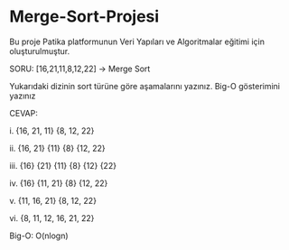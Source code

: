 # Merge-Sort-Projesi
Bu proje Patika platformunun Veri Yapıları ve Algoritmalar eğitimi için oluşturulmuştur.

SORU: [16,21,11,8,12,22] -> Merge Sort

Yukarıdaki dizinin sort türüne göre aşamalarını yazınız.
Big-O gösterimini yazınız

CEVAP:
  
  i. {16, 21, 11} {8, 12, 22}
  
  ii. {16, 21} {11} {8} {12, 22}
  
  iii. {16} {21} {11} {8} {12} {22}
  
  iv. {16} {11, 21} {8} {12, 22}
  
  v. {11, 16, 21} {8, 12, 22}
  
  vi. {8, 11, 12, 16, 21, 22}
  
  
  Big-O: O(nlogn)
  
